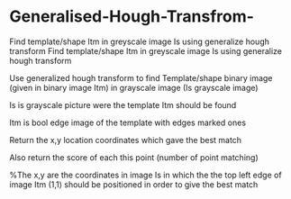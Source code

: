 # Generalised-Hough-Transfrom-
Find template/shape Itm in greyscale image Is using generalize hough transform
Find template/shape Itm in greyscale image Is using generalize hough transform

Use generalized hough transform to find Template/shape binary image (given in binary image Itm) in grayscale image (Is grayscale image)

Is is grayscale picture were the template Itm should be found

Itm is bool edge image of the template with edges marked ones

Return the x,y location coordinates which gave the best match

Also return the score of each this point (number of point matching)

%The x,y are the coordinates in image Is in which the the top left edge of image Itm (1,1) should be positioned in order to give the best match
